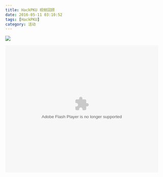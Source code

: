 ```yaml
---
title: HackPKU 视频回顾
date: 2016-05-11 03:10:52
tags: [HackPKU]
category: 活动
---
```


![](http://www.hackpku.com/resources/svg_pc/page1/logo-hackpku.svg)

<embed src="http://player.youku.com/player.php/sid/XMTU2NDczODE1Mg==/v.swf" allowFullScreen="true" quality="high" width="480" height="400" align="middle" allowScriptAccess="always" type="application/x-shockwave-flash"></embed>

